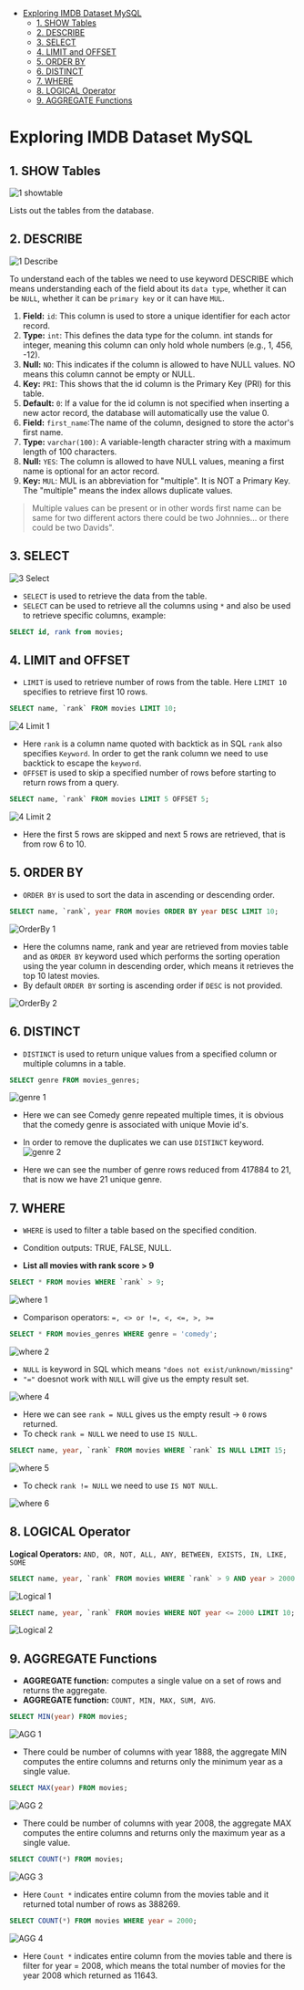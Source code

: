 <!-- Start Document Outline -->

* [Exploring IMDB Dataset MySQL](#exploring-imdb-dataset-mysql)
	* [1. SHOW Tables](#1-show-tables)
	* [2. DESCRIBE](#2-describe)
	* [3. SELECT](#3-select)
	* [4. LIMIT and OFFSET](#4-limit-and-offset)
	* [5. ORDER BY](#5-order-by)
	* [6. DISTINCT](#6-distinct)
	* [7. WHERE](#7-where)
	* [8. LOGICAL Operator](#8-logical-operator)
	* [9. AGGREGATE Functions](#9-aggregate-functions)

<!-- End Document Outline -->

# Exploring IMDB Dataset MySQL

## 1. SHOW Tables
![1 showtable](Img/1_showtable.PNG)

Lists out the tables from the database.

## 2. DESCRIBE

![1 Describe](Img/1_Describe.png)

To understand each of the tables we need to use keyword DESCRIBE which means understanding each of the field about its `data type`, whether it can be `NULL`, whether it can be `primary key` or it can have `MUL`.

1. **Field:** `id`: This column is used to store a unique identifier for each actor record.
2. **Type:** `int`: This defines the data type for the column. int stands for integer, meaning this column can only hold whole numbers (e.g., 1, 456, -12).
3. **Null:** `NO`: This indicates if the column is allowed to have NULL values. NO means this column cannot be empty or NULL.
4. **Key:** `PRI`: This shows that the id column is the Primary Key (PRI) for this table.
5. **Default:** `0`: If a value for the id column is not specified when inserting a new actor record, the database will automatically use the value 0.
6. **Field:** `first_name`:The name of the column, designed to store the actor's first name.
7. **Type:** `varchar(100)`: A variable-length character string with a maximum length of 100 characters.
8. **Null:** `YES`: The column is allowed to have NULL values, meaning a first name is optional for an actor record.
9. **Key:** `MUL`: MUL is an abbreviation for "multiple". It is NOT a Primary Key. The "multiple" means the index allows duplicate values.
> Multiple values can be present or in other words first name can be same for two different actors there could be two Johnnies... or there could be two Davids". 

## 3. SELECT
![3 Select](Img/3_Select.png)
* `SELECT` is used to retrieve the data from the table. 
* `SELECT` can be used to retrieve all the columns using `*` and also be used to retrieve specific columns, example: 
```sql
SELECT id, rank from movies;
```
## 4. LIMIT and OFFSET

* `LIMIT` is used to retrieve number of rows from the table. Here `LIMIT 10` specifies to retrieve first 10 rows.
```sql
SELECT name, `rank` FROM movies LIMIT 10;
```
![4 Limit 1](Img/4_Limit_1.PNG)
* Here `rank` is a column name quoted with backtick as in SQL `rank` also specifies `Keyword`. In order to get the rank column we need to use backtick to escape the `keyword`.
* `OFFSET` is used to skip a specified number of rows before starting to return rows from a query.
```sql
SELECT name, `rank` FROM movies LIMIT 5 OFFSET 5;
```
![4 Limit 2](Img/4_Limit_2.png)
* Here the first 5 rows are skipped and next 5 rows are retrieved, that is from row 6 to 10.

## 5. ORDER BY

* `ORDER BY` is used to sort the data in ascending or descending order. 

```sql
SELECT name, `rank`, year FROM movies ORDER BY year DESC LIMIT 10;
```
![OrderBy 1](Img/OrderBy_1.PNG)


* Here the columns name, rank and year are retrieved from movies table and as `ORDER BY` keyword used which performs the sorting operation using the year column in descending order, which means it retrieves the top 10 latest movies. 
* By default `ORDER BY` sorting is ascending order if `DESC` is not provided.

![OrderBy 2](Img/OrderBy_2.PNG)

## 6. DISTINCT

* `DISTINCT` is used to return unique values from a specified column or multiple columns in a table. 

```sql
SELECT genre FROM movies_genres;
```
![genre 1](Img/genre_1.png)

* Here we can see Comedy genre repeated multiple times, it is obvious that the comedy genre is associated with unique Movie id's. 
* In order to remove the duplicates we can use `DISTINCT` keyword.
![genre 2](Img/genre_2.png)

* Here we can see the number of genre rows reduced from 417884 to 21, that is now we have 21 unique genre. 

## 7. WHERE

* `WHERE` is used to filter a table based on the specified condition. 
* Condition outputs: TRUE, FALSE, NULL.

* **List all movies with rank score > 9** 
```sql
SELECT * FROM movies WHERE `rank` > 9;
```
![where 1](Img/where_1.png)

* Comparison operators: `=, <> or !=, <, <=, >, >=` 
 ```sql
SELECT * FROM movies_genres WHERE genre = 'comedy';
```


![where 2](Img/where_2.png)

* `NULL` is keyword in SQL which means `"does not exist/unknown/missing"`
* `"="` doesnot work with `NULL` will give us the empty result set.

![where 4](Img/where_4.png)
* Here we can see `rank = NULL` gives us the empty result &rarr; `0` rows returned.
* To check `rank = NULL` we need to use `IS NULL`.
```sql
SELECT name, year, `rank` FROM movies WHERE `rank` IS NULL LIMIT 15;
```
![where 5](Img/where_5.png)

* To check `rank != NULL` we need to use `IS NOT NULL`. 

![where 6](Img/where_6.png)

## 8. LOGICAL Operator

**Logical Operators:** `AND, OR, NOT, ALL, ANY, BETWEEN, EXISTS, IN, LIKE, SOME`

```sql
SELECT name, year, `rank` FROM movies WHERE `rank` > 9 AND year > 2000 LIMIT 10;
```
![Logical 1](Img/Logical_1.PNG)

```sql
SELECT name, year, `rank` FROM movies WHERE NOT year <= 2000 LIMIT 10;
```

![Logical 2](Img/Logical_2.png)

## 9. AGGREGATE Functions

* **AGGREGATE function:** computes a single value on a set of rows and returns the aggregate. 
* **AGGREGATE function:** `COUNT, MIN, MAX, SUM, AVG`.

```sql
SELECT MIN(year) FROM movies;
```

![AGG 1](Img/AGG_1.PNG)

* There could be number of columns with year 1888, the aggregate MIN computes the entire columns and returns only the minimum year as a single value. 

```sql
SELECT MAX(year) FROM movies;
```

![AGG 2](Img/AGG_2.PNG)

* There could be number of columns with year 2008, the aggregate MAX computes the entire columns and returns only the maximum year as a single value. 

```sql
SELECT COUNT(*) FROM movies;
```

![AGG 3](Img/AGG_3.PNG)

* Here `Count *` indicates entire column from the movies table and it returned total number of rows as 388269.

```sql
SELECT COUNT(*) FROM movies WHERE year = 2000;
```

![AGG 4](Img/AGG_4.PNG)

* Here `Count *` indicates entire column from the movies table and there is filter for year = 2008, which means the total number of movies for the year 2008 which returned as 11643.